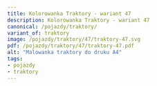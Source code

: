 ```yaml
---
title: Kolorowanka Traktory - wariant 47
description: Kolorowanka Traktory - wariant 47
canonical: /pojazdy/traktory/
variant_of: traktory
image: /pojazdy/traktory/47/traktory-47.svg
pdf: /pojazdy/traktory/47/traktory-47.pdf
alt: "Malowanka traktory do druku A4"
tags:
- pojazdy
- traktory
---
```

